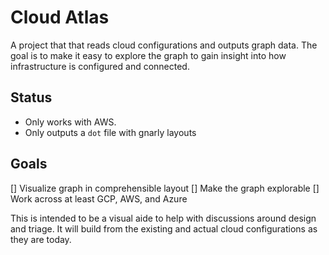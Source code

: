 # Cloud Atlas

A project that that reads cloud configurations and outputs graph data.
The goal is to make it easy to explore the graph to gain insight into how infrastructure is configured and connected.

## Status

* Only works with AWS.
* Only outputs a `dot` file with gnarly layouts

## Goals

[] Visualize graph in comprehensible layout
[] Make the graph explorable
[] Work across at least GCP, AWS, and Azure

This is intended to be a visual aide to help with discussions around design and triage.
It will build from the existing and actual cloud configurations as they are today.
